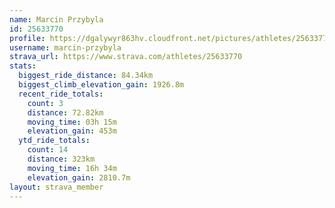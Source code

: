 ```yaml
---
name: Marcin Przybyla
id: 25633770
profile: https://dgalywyr863hv.cloudfront.net/pictures/athletes/25633770/12947173/2/large.jpg
username: marcin-przybyla
strava_url: https://www.strava.com/athletes/25633770
stats:
  biggest_ride_distance: 84.34km
  biggest_climb_elevation_gain: 1926.8m
  recent_ride_totals:
    count: 3
    distance: 72.82km
    moving_time: 03h 15m
    elevation_gain: 453m
  ytd_ride_totals:
    count: 14
    distance: 323km
    moving_time: 16h 34m
    elevation_gain: 2810.7m
layout: strava_member
--- 
```

